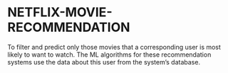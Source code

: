 # NETFLIX-MOVIE-RECOMMENDATION
To filter and predict only those movies that a corresponding user is most likely to want to watch. The ML algorithms for these recommendation systems use the data about this user from the system’s database.
